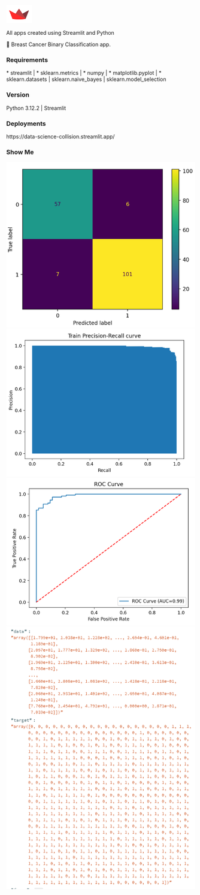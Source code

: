 ![Streamlit Logo](streamlit.png)

All apps created using Streamlit and Python

🍈 Breast Cancer Binary Classification app.

<H3>Requirements</H3>
* streamlit | * sklearn.metrics | * numpy | * matplotlib.pyplot | * sklearn.datasets | sklearn.naive_bayes | sklearn.model_selection

<H3>Version</H3>
Python 3.12.2 | Streamlit

<H3>Deployments</H3>
https://data-science-collision.streamlit.app/

<H3>Show Me</H3>

![confusion_matrix](confusion_matrix.png) ![precision_recall_curve](precision_recall_curve.png)
![roc_curve](roc_curve.png) ![data](data.png)
